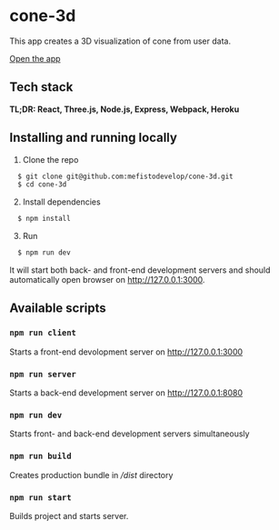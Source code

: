 # cone-3d

This app creates a 3D visualization of cone from user data.

[Open the app](https://warm-caverns-52280.herokuapp.com/)

## Tech stack

**TL;DR: React, Three.js, Node.js, Express, Webpack, Heroku**

## Installing and running locally

1. Clone the repo

```sh
  $ git clone git@github.com:mefistodevelop/cone-3d.git
  $ cd cone-3d
```

2. Install dependencies

```sh
  $ npm install
```

3. Run

```sh
  $ npm run dev
```

It will start both back- and front-end development servers and should automatically
open browser on http://127.0.0.1:3000.

## Available scripts

### `npm run client`

Starts a front-end devolopment server on http://127.0.0.1:3000

### `npm run server`

Starts a back-end development server on http://127.0.0.1:8080

### `npm run dev`

Starts front- and back-end development servers simultaneously

### `npm run build`

Creates production bundle in _/dist_ directory

### `npm run start`

Builds project and starts server.
